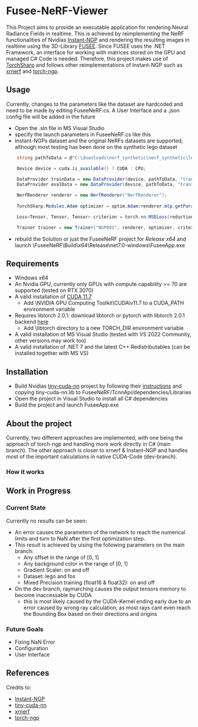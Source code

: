 # Fusee-NeRF-Viewer

This Project aims to provide an executable application for rendering Neural Radiance Fields in realtime. This is achieved by reimplementing the NeRF functionalities of Nvidias [Instant-NGP](https://github.com/NVlabs/instant-ngp) and rendering the resulting images in realtime using the 3D-Library [FUSEE](https://fusee3d.org/). Since FUSEE uses the .NET Framework, an interface for working with matrices stored on the GPU and managed C# Code is needed. Therefore, this project makes use of [TorchSharp](https://github.com/dotnet/TorchSharp) and follows other reimplementations of Instant-NGP such as [xrnerf](https://github.com/openxrlab/xrnerf) and [torch-ngp](https://github.com/ashawkey/torch-ngp).

## Usage

Currently, changes to the parameters like the dataset are hardcoded and need to be made by editing FuseeNeRF.cs. A User Interface and a .json config file will be added in the future

- Open the .sln file in MS Visual Studio
- specify the launch parameters in FuseeNeRF.cs like this
- Instant-NGPs dataset and the original NeRFs datasets are supported, although most testing has been done on the synthetic lego dataset

```csharp
    string pathToData = @"C:\downloads\nerf_synthetic\nerf_synthetic\lego";

    Device device = cuda.is_available() ? CUDA : CPU;

    DataProvider trainData = new DataProvider(device, pathToData, "transforms_train", "train", downScale: 2.0f, radiusScale: 1.0f, offset: new float[] { 0f, 0f, 0f }, bound: 1.0f, numRays: 2048, preload: false, datasetType: "synthetic");
    DataProvider evalData = new DataProvider(device, pathToData, "transforms_val", "val", downScale: 2.0f, radiusScale: 1.0f, offset: new float[] { 0f, 0f, 0f }, bound: 1.0f, numRays: 2048, preload: false, datasetType: "synthetic");

    NerfRenderer renderer = new NerfRenderer("NerfRenderer");
    
    TorchSharp.Modules.Adam optimizer = optim.Adam(renderer.mlp.getParams(), lr: 0.01, beta1: 0.9, beta2: 0.99, eps: 1e-15);

    Loss<Tensor, Tensor, Tensor> criterion = torch.nn.MSELoss(reduction: nn.Reduction.None);

    Trainer trainer = new Trainer("NGP001", renderer, optimizer, criterion, 1, subdirectoryName: "workspace_lego_synthetic");
```
- rebuild the Solution or just the FuseeNeRF project for *Release x64* and launch \FuseeNeRF\Build\x64\Release\net7.0-windows\FuseeApp.exe

## Requirements

- Windows x64
- An Nvidia GPU, currently only GPUs with compute capability >= 70 are supported (tested on RTX 3070)
- A valid installation of [CUDA 11.7](https://developer.nvidia.com/cuda-downloads)
    - Add \NVIDIA GPU Computing Toolkit\CUDA\v11.7 to a CUDA_PATH environment variable
- Requires libtorch 2.0.1: download libtorch or pytorch with libtorch 2.0.1 backend [here](https://pytorch.org/get-started/locally/)
    - Add \libtorch directory to a new TORCH_DIR environment variable
- A valid installation of MS Visual Studio (tested with VS 2022 Community, other versions may work too)
- A valid installation of .NET 7 and the latest C++ Redistributables (can be installed together with MS VS)

## Installation

- Build Nvidias [tiny-cuda-nn](https://github.com/NVlabs/tiny-cuda-nn) project by following their [instructions](https://github.com/NVlabs/tiny-cuda-nn#compilation-windows--linux) and copying tiny-cuda-nn.lib to FuseeNeRF/TcnnApi/dependencies/Libraries
- Open the project in Visual Studio to install all C# dependencies
- Build the project and launch FuseeApp.exe

## About the project

Currently, two different approaches are implemented, with one being the approach of torch-ngp and handling more work directly in C# (main branch). The other approach is closer to xrnerf & Instant-NGP and handles most of the important calculations in native CUDA-Code (dev-branch).

### How it works


## Work in Progress

### Current State

Currently no results can be seen:
- An error causes the parameters of the network to reach the numerical limits and turn to NaN after the first optimization step.
- This result is achieved by uising the following parameters on the main branch:
    - Any offset in the range of [0, 1]
    - Any background color in the range of [0, 1]
    - Gradient Scaler: on and off
    - Dataset: lego and fox
    - Mixed Precision training (float16 & float32): on and off
- On the dev branch, raymarching causes the output tensors memory to become inaccessable by CUDA.
    - this is most likely caused by the CUDA-Kernel ending early due to an error caused by wrong ray calculation, as most rays cant even reach the Bounding Box based on their directions and origins

### Future Goals

- Fixing NaN Error
- Configuration
- User Interface

## References

Credits to:
- [Instant-NGP](https://github.com/NVlabs/instant-ngp)
- [tiny-cuda-nn](https://github.com/NVlabs/tiny-cuda-nn)
- [xrnerf](https://github.com/openxrlab/xrnerf)
- [torch-ngp](https://github.com/ashawkey/torch-ngp)
